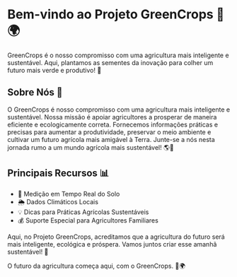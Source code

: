 # Bem-vindo ao Projeto GreenCrops 🌱🌍

GreenCrops é o nosso compromisso com uma agricultura mais inteligente e sustentável. Aqui, plantamos as sementes da inovação para colher um futuro mais verde e produtivo! 🌿

## Sobre Nós 🚜

O GreenCrops é nosso compromisso com uma agricultura mais inteligente e sustentável. Nossa missão é apoiar agricultores a prosperar de maneira eficiente e ecologicamente correta. Fornecemos informações práticas e precisas para aumentar a produtividade, preservar o meio ambiente e cultivar um futuro agrícola mais amigável à Terra. Junte-se a nós nesta jornada rumo a um mundo agrícola mais sustentável! 🌎🌿

## Principais Recursos 📊

- 🌱 Medição em Tempo Real do Solo
- 🌦️ Dados Climáticos Locais
- 💡 Dicas para Práticas Agrícolas Sustentáveis
- 💰 Suporte Especial para Agricultores Familiares

Aqui, no Projeto GreenCrops, acreditamos que a agricultura do futuro será mais inteligente, ecológica e próspera. Vamos juntos criar esse amanhã sustentável! 🌟

O futuro da agricultura começa aqui, com o GreenCrops. 🌱🌍
 
